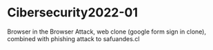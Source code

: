 # Cibersecurity2022-01
Browser in the Browser Attack, web clone (google form sign in clone), combined with phishing attack to safuandes.cl
